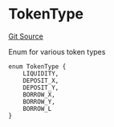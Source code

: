 # TokenType
[Git Source](https://github.com/Ammalgam-Protocol/core-v1/blob/c2398bc2cc7b9fe383b005349741b4aa61a1c292/contracts/interfaces/tokens/IAmmalgamERC20Controller.sol)

Enum for various token types


```solidity
enum TokenType {
    LIQUIDITY,
    DEPOSIT_X,
    DEPOSIT_Y,
    BORROW_X,
    BORROW_Y,
    BORROW_L
}
```

